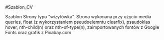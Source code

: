 #Szablon_CV

Szablon Strony typu "wizytówka". Strona wykonana przy użyciu media queries, float (z wykorzystaniem pseudoelemntu clearfix), psaudoklas hover, nth-child(n) oraz nth-of-type(n), zaimportowanych fontów z Google Fonts oraz grafik z Pixabay.com
